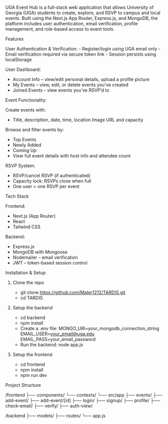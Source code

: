 UGA Event Hub is a full-stack web application that allows University of Georgia (UGA) students to create, explore, and RSVP to campus and local events. Built using the Next.js App Router, Express.js, and MongoDB, the platform includes user authentication, email verification, profile management, and role-based access to event tools.

Features

User Authentication & Verification:
    - Register/login using UGA email only
    - Email verification required via secure token link
    - Session persists using localStorage

User Dashboard:

  - Account Info – view/edit personal details, upload a profile picture
  - My Events – view, edit, or delete events you’ve created
  - Joined Events – view events you’ve RSVP’d to

Event Functionality:

Create events with:
  - Title, description, date, time, location
  Image URL and capacity

Browse and filter events by:

  - Top Events
  - Newly Added
  - Coming Up
  - View full event details with host info and attendee count

RSVP System: 

  - RSVP/cancel RSVP (if authenticated)
  - Capacity lock: RSVPs close when full
  - One user = one RSVP per event

Tech Stack

  Frontend: 

  - Next.js (App Router)
  - React
  - Tailwind CSS

  Backend:

  - Express.js
  - MongoDB with Mongoose
  - Nodemailer – email verification
  - JWT – token-based session control

Installation & Setup

1. Clone the repo

    - git clone https://github.com/Mater1212/TARDIS.git
    - cd TARDIS

2. Setup the backend

    - cd backend
    - npm install
    - Create a .env file:
    MONGO_URI=your_mongodb_connection_string
    EMAIL_USER=your_email@uga.edu
    EMAIL_PASS=your_email_password
    - Run the backend: node app.js

3. Setup the frontend

    - cd frontend
    - npm install
    - npm run dev

Project Structure

/frontend
    ├── components/
    └── contexts/
    └── src/app
      ├── events/
      ├── add-event/
      ├── add-event/[id]
      ├── login/
      ├── signup/
      ├── profile/
      ├── check-email/
      ├── verify/
      ├── auth-view/
  

/backend
  ├── models/
  ├── routes/
  └── app.js
